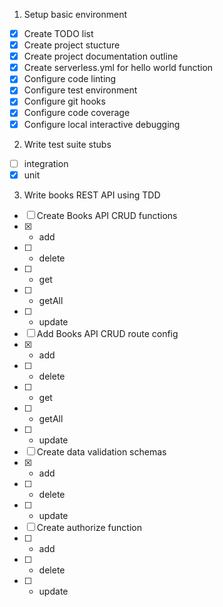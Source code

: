 1. Setup basic environment

- [x] Create TODO list
- [x] Create project stucture
- [x] Create project documentation outline
- [x] Create serverless.yml for hello world function
- [x] Configure code linting
- [x] Configure test environment
- [x] Configure git hooks
- [x] Configure code coverage
- [x] Configure local interactive debugging

2. Write test suite stubs

- [ ] integration
- [x] unit

3. Write books REST API using TDD

- [ ] Create Books API CRUD functions
- [x]   - add
- [ ]   - delete
- [ ]   - get
- [ ]   - getAll
- [ ]   - update
- [ ] Add Books API CRUD route config
- [x]   - add
- [ ]   - delete
- [ ]   - get
- [ ]   - getAll
- [ ]   - update
- [ ] Create data validation schemas
- [x]   - add
- [ ]   - delete
- [ ]   - update
- [ ] Create authorize function
- [ ]   - add
- [ ]   - delete
- [ ]   - update